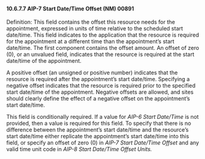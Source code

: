 #### 10.6.7.7 AIP-7 Start Date/Time Offset (NM) 00891

Definition: This field contains the offset this resource needs for the appointment, expressed in units of time relative to the scheduled start date/time. This field indicates to the application that the resource is required for the appointment at a different time than the appointment’s start date/time. The first component contains the offset amount. An offset of zero (0), or an unvalued field, indicates that the resource is required at the start date/time of the appointment.

A positive offset (an unsigned or positive number) indicates that the resource is required after the appointment’s start date/time. Specifying a negative offset indicates that the resource is required prior to the specified start date/time of the appointment. Negative offsets are allowed, and sites should clearly define the effect of a negative offset on the appointment’s start date/time.

This field is conditionally required. If a value for _AIP-6 Start Date/Time_ is not provided, then a value is required for this field. To specify that there is no difference between the appointment’s start date/time and the resource’s start date/time either replicate the appointment’s start date/time into this field, or specify an offset of zero (0) in _AIP-7 Start Date/Time Offset_ and any valid time unit code in _AIP-8 Start Date/Time Offset Units._
